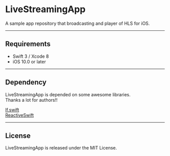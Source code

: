 # LiveStreamingApp

A sample app repository that broadcasting and player of HLS for iOS.

---

## Requirements
- Swift 3 / Xcode 8
- iOS 10.0 or later

---

## Dependency
LiveStreamingApp is depended on some awesome libraries.  
Thanks a lot for authors!!  

[lf.swift](https://github.com/shogo4405/lf.swift)  
[ReactiveSwift](https://github.com/ReactiveCocoa/ReactiveSwift)

---

## License  
LiveStreamingApp is released under the MIT License.